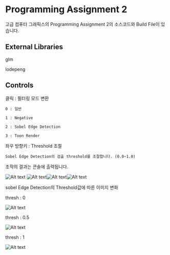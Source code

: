 # Programming Assignment 2
고급 컴퓨터 그래픽스의 Programming Assignment 2의 소스코드와 Build File이 있습니다.


## External Libraries
glm

lodepeng


## Controls
클릭 : 필터링 모드 변환

    0 : 일반

    1 : Negative

    2 : Sobel Edge Detection

    3 : Toon Render


좌우 방향키 : Threshold 조절

    Sobel Edge Detection의 검출 threshold를 조절합니다. (0.0~1.0)


조작의 결과는 콘솔에 출력됩니다.

![Alt text](normalRender.PNG) ![Alt text](NegativeRender.PNG)![Alt text](SobelEdgeDetection.PNG)![Alt text](ToonRender.PNG)


sobel Edge Detection의 Threshold값에 따른 이미지 변화

thresh : 0

![Alt text](sobel0.PNG)

thresh : 0.5

![Alt text](sobel0_5.PNG)

thresh : 1

![Alt text](sobel1.PNG)